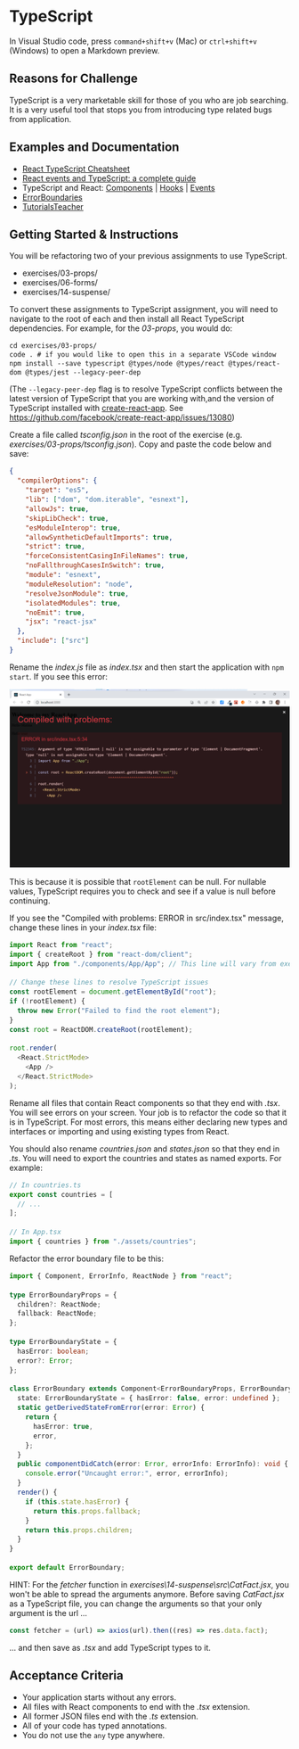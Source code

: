 # TypeScript

In Visual Studio code, press `command+shift+v` (Mac) or `ctrl+shift+v` (Windows) to open a Markdown preview.

## Reasons for Challenge

TypeScript is a very marketable skill for those of you who are job searching. It is a very useful tool that stops you from introducing type related bugs from application.

## Examples and Documentation

- [React TypeScript Cheatsheet](https://react-typescript-cheatsheet.netlify.app/docs/basic/getting-started/basic_type_example)
- [React events and TypeScript: a complete guide](https://devtrium.com/posts/react-typescript-events)
- TypeScript and React: [Components](https://fettblog.eu/typescript-react/components/) | [Hooks](https://fettblog.eu/typescript-react/hooks/) | [Events](https://fettblog.eu/typescript-react/events/)
- [ErrorBoundaries](https://react-typescript-cheatsheet.netlify.app/docs/basic/getting-started/error_boundaries)
- [TutorialsTeacher](https://www.tutorialsteacher.com/typescript)

## Getting Started & Instructions

You will be refactoring two of your previous assignments to use TypeScript.

- exercises/03-props/
- exercises/06-forms/
- exercises/14-suspense/

To convert these assignments to TypeScript assignment, you will need to navigate to the root of each and then install all React TypeScript dependencies. For example, for the _03-props_, you would do:

```
cd exercises/03-props/
code . # if you would like to open this in a separate VSCode window
npm install --save typescript @types/node @types/react @types/react-dom @types/jest --legacy-peer-dep
```

(The `--legacy-peer-dep` flag is to resolve TypeScript conflicts between the latest version of TypeScript that you are working with,and the version of TypeScript installed with [create-react-app](https://create-react-app.dev/). See https://github.com/facebook/create-react-app/issues/13080)

Create a file called _tsconfig.json_ in the root of the exercise (e.g. _exercises/03-props/tsconfig.json_). Copy and paste the code below and save:

```json
{
  "compilerOptions": {
    "target": "es5",
    "lib": ["dom", "dom.iterable", "esnext"],
    "allowJs": true,
    "skipLibCheck": true,
    "esModuleInterop": true,
    "allowSyntheticDefaultImports": true,
    "strict": true,
    "forceConsistentCasingInFileNames": true,
    "noFallthroughCasesInSwitch": true,
    "module": "esnext",
    "moduleResolution": "node",
    "resolveJsonModule": true,
    "isolatedModules": true,
    "noEmit": true,
    "jsx": "react-jsx"
  },
  "include": ["src"]
}
```

Rename the _index.js_ file as _index.tsx_ and then start the application with `npm start`. If you see this error:

![Complied with problems: ERROR in src/index.tsx. TS2345: Argument of type 'HTMLElement | null' is not assignable to parameter of type 'Element | DocumentFragment'. Type 'null' is not assignable to type 'Element | DocumentFragment'.](typescript-index-error.png)

This is because it is possible that `rootElement` can be null. For nullable values, TypeScript requires you to check and see if a value is null before continuing.

If you see the "Compiled with problems: ERROR in src/index.tsx" message, change these lines in your _index.tsx_ file:

```ts
import React from "react";
import { createRoot } from "react-dom/client";
import App from "./components/App/App"; // This line will vary from exercise to exercise

// Change these lines to resolve TypeScript issues
const rootElement = document.getElementById("root");
if (!rootElement) {
  throw new Error("Failed to find the root element");
}
const root = ReactDOM.createRoot(rootElement);

root.render(
  <React.StrictMode>
    <App />
  </React.StrictMode>
);
```

Rename all files that contain React components so that they end with _.tsx_. You will see errors on your screen. Your job is to refactor the code so that it is in TypeScript. For most errors, this means either declaring new types and interfaces or importing and using existing types from React.

You should also rename _countries.json_ and _states.json_ so that they end in _.ts_. You will need to export the countries and states as named exports. For example:

```ts
// In countries.ts
export const countries = [
  // ...
];

// In App.tsx
import { countries } from "./assets/countries";
```

Refactor the error boundary file to be this:

```ts
import { Component, ErrorInfo, ReactNode } from "react";

type ErrorBoundaryProps = {
  children?: ReactNode;
  fallback: ReactNode;
};

type ErrorBoundaryState = {
  hasError: boolean;
  error?: Error;
};

class ErrorBoundary extends Component<ErrorBoundaryProps, ErrorBoundaryState> {
  state: ErrorBoundaryState = { hasError: false, error: undefined };
  static getDerivedStateFromError(error: Error) {
    return {
      hasError: true,
      error,
    };
  }
  public componentDidCatch(error: Error, errorInfo: ErrorInfo): void {
    console.error("Uncaught error:", error, errorInfo);
  }
  render() {
    if (this.state.hasError) {
      return this.props.fallback;
    }
    return this.props.children;
  }
}

export default ErrorBoundary;
```

HINT: For the _fetcher_ function in _exercises\14-suspense\src\CatFact.jsx_, you won't be able to spread the arguments anymore. Before saving _CatFact.jsx_ as a TypeScript file, you can change the arguments so that your only argument is the url ...

```js
const fetcher = (url) => axios(url).then((res) => res.data.fact);
```

... and then save as _.tsx_ and add TypeScript types to it.

## Acceptance Criteria

- Your application starts without any errors.
- All files with React components to end with the _.tsx_ extension.
- All former JSON files end with the _.ts_ extension.
- All of your code has typed annotations.
- You do not use the `any` type anywhere.
